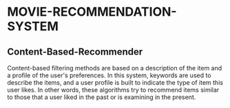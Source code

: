 # MOVIE-RECOMMENDATION-SYSTEM

## Content-Based-Recommender
Content-based filtering methods are based on a description of the item and a profile of the user's preferences. In this system, keywords are used to describe the items, and a user profile is built to indicate the type of item this user likes. In other words, these algorithms try to recommend items similar to those that a user liked in the past or is examining in the present.
